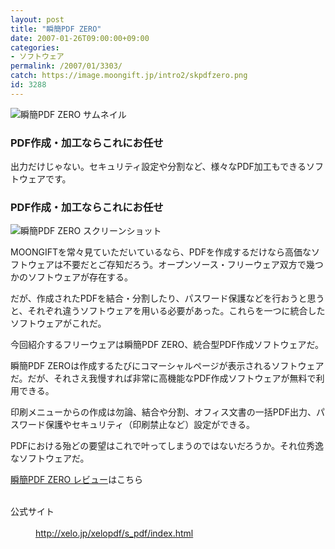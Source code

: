 ```yaml
---
layout: post
title: "瞬簡PDF ZERO"
date: 2007-01-26T09:00:00+09:00
categories:
- ソフトウェア
permalink: /2007/01/3303/
catch: https://image.moongift.jp/intro2/skpdfzero.png
id: 3288
---
```

 ![瞬簡PDF ZERO サムネイル](https://image.moongift.jp/intro2/skpdfzero.t.png "瞬簡PDF ZERO サムネイル")
  

### PDF作成・加工ならこれにお任せ
  
出力だけじゃない。セキュリティ設定や分割など、様々なPDF加工もできるソフトウェアです。  
<!--more-->  

### PDF作成・加工ならこれにお任せ
  

![瞬簡PDF ZERO スクリーンショット](https://image.moongift.jp/intro2/skpdfzero.png "瞬簡PDF ZERO スクリーンショット")

  

MOONGIFTを常々見ていただいているなら、PDFを作成するだけなら高価なソフトウェアは不要だとご存知だろう。オープンソース・フリーウェア双方で幾つかのソフトウェアが存在する。

  

だが、作成されたPDFを結合・分割したり、パスワード保護などを行おうと思うと、それぞれ違うソフトウェアを用いる必要があった。これらを一つに統合したソフトウェアがこれだ。

  

今回紹介するフリーウェアは瞬簡PDF ZERO、統合型PDF作成ソフトウェアだ。

  

瞬簡PDF ZEROは作成するたびにコマーシャルページが表示されるソフトウェアだ。だが、それさえ我慢すれば非常に高機能なPDF作成ソフトウェアが無料で利用できる。

  

印刷メニューからの作成は勿論、結合や分割、オフィス文書の一括PDF出力、パスワード保護やセキュリティ（印刷禁止など）設定ができる。

  

PDFにおける殆どの要望はこれで叶ってしまうのではないだろうか。それ位秀逸なソフトウェアだ。

  

[瞬簡PDF ZERO レビュー](http://fw.moongift.jp/review/i-3307.html)はこちら

  
<dl>
<br><dt>公式サイト</dt>
<br><dd><a href="http://xelo.jp/xelopdf/s_pdf/index.html" target="_blank">http://xelo.jp/xelopdf/s_pdf/index.html</a></dd>
<br>
</dl>